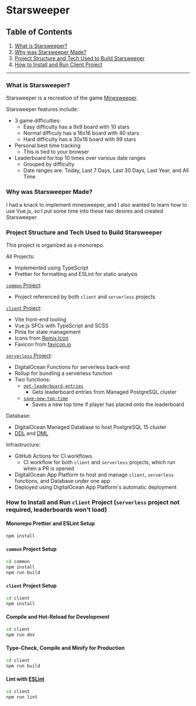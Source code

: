 # Starsweeper

## Table of Contents

1. [What is Starsweeper?](#what-is-starsweeper)
2. [Why was Starsweeper Made?](#why-was-starsweeper-made)
3. [Project Structure and Tech Used to Build Starsweeper](#project-structure-and-tech-used-to-build-starsweeper)
4. [How to Install and Run Client Project](#how-to-install-and-run-client-project-serverless-project-not-required-leaderboards-wont-load)

---

### What is Starsweeper?

Starsweeper is a recreation of the game [Minesweeper](<https://en.wikipedia.org/wiki/Minesweeper_(video_game)>).

Starsweeper features include:

- 3 game difficulties:
  - Easy difficulty has a 9x9 board with 10 stars
  - Normal difficuly has a 16x16 board with 40 stars
  - Hard difficulty has a 30x16 board with 99 stars
- Personal best time tracking
  - This is tied to your browser
- Leaderboard for top 10 times over various date ranges
  - Grouped by difficulty
  - Date ranges are: Today, Last 7 Days, Last 30 Days, Last Year, and All Time

### Why was Starsweeper Made?

I had a knack to implement minesweeper, and I also wanted to learn how to use Vue.js, so I put some time into these two desires and created Starsweeper.

### Project Structure and Tech Used to Build Starsweeper

This project is organized as a monorepo.

All Projects:

- Implemented using TypeScript
- Prettier for formatting and ESLint for static analysis

[`common` Project](./common/):

- Project referenced by both `client` and `serverless` projects

[`client` Project](./client/):

- Vite front-end tooling
- Vue.js SFCs with TypeScript and SCSS
- Pinia for state management
- Icons from [Remix Icon](https://remixicon.com/)
- Favicon from [favicon.io](https://favicon.io/)

[`serverless` Project](./serverless/):

- DigitalOcean Functions for serverless back-end
- Rollup for bundling a serverless function
- Two functions:
  - [`get-leaderboard-entries`](./serverless/packages/starsweeper/get-leaderboard-entries/)
    - Gets leaderboard entries from Managed PostgreSQL cluster
  - [`save-new-top-time`](./serverless/packages/starsweeper/save-new-top-time/)
    - Saves a new top time if player has placed onto the leaderboard

Database:

- DigitalOcean Managed Database to host PostgreSQL 15 cluster
- [DDL](./db/ddl/) and [DML](./db/dml/)

Infrastructure:

- GitHub Actions for CI workflows
  - CI workflow for both `client` and `serverless` projects, which run when a PR is opened
- DigitalOcean App Platform to host and manage `client`, `serverless` functions, and Database under one app
- Deployed using DigitalOcean App Platform's automatic deployment

### How to Install and Run `client` Project (`serverless` project not required, leaderboards won't load)

#### Monorepo Prettier and ESLint Setup

```sh
npm install
```

#### `common` Project Setup

```sh
cd common
npm install
npm run build
```

#### `client` Project Setup

```sh
cd client
npm install
```

#### Compile and Hot-Reload for Development

```sh
cd client
npm run dev
```

#### Type-Check, Compile and Minify for Production

```sh
cd client
npm run build
```

#### Lint with [ESLint](https://eslint.org/)

```sh
cd client
npm run lint
```
